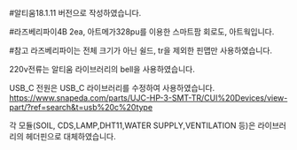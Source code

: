 #알티움18.1.11 버전으로 작성하였습니다. 

#라즈베리파이4B 2ea, 아트메가328pu를 이용한 스마트팜 회로도, 아트웍입니다. 

#참고
라즈베리파이는 전체 크기가 아닌 쉴드, tr을 제외한 핀맵만 사용하였습니다. 

220v전류는 알티움 라이브러리의 bell을 사용하였습니다. 

USB_C 전원은 USB_C 라이브러리를 수정하여 사용하였습니다. 
  https://www.snapeda.com/parts/UJC-HP-3-SMT-TR/CUI%20Devices/view-part/?ref=search&t=usb%20c%20type

각 모듈(SOIL, CDS,LAMP,DHT11,WATER SUPPLY,VENTILATION 등)은 라이브러리의 헤더핀으로 대체하였습니다.  

